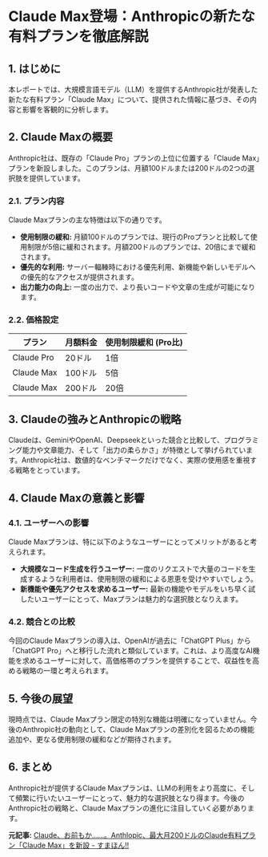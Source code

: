 # Claude Max登場：Anthropicの新たな有料プランを徹底解説

## 1. はじめに

本レポートでは、大規模言語モデル（LLM）を提供するAnthropic社が発表した新たな有料プラン「Claude Max」について、提供された情報に基づき、その内容と影響を客観的に分析します。

## 2. Claude Maxの概要

Anthropic社は、既存の「Claude Pro」プランの上位に位置する「Claude Max」プランを新設しました。このプランは、月額100ドルまたは200ドルの2つの選択肢を提供しています。

### 2.1. プラン内容

Claude Maxプランの主な特徴は以下の通りです。

* **使用制限の緩和:** 月額100ドルのプランでは、現行のProプランと比較して使用制限が5倍に緩和されます。月額200ドルのプランでは、20倍にまで緩和されます。
* **優先的な利用:** サーバー輻輳時における優先利用、新機能や新しいモデルへの優先的なアクセスが提供されます。
* **出力能力の向上:** 一度の出力で、より長いコードや文章の生成が可能になります。

### 2.2. 価格設定

| プラン | 月額料金 | 使用制限緩和 (Pro比) |
| ------------- | -------- | ------------------- |
| Claude Pro | 20ドル | 1倍 |
| Claude Max | 100ドル | 5倍 |
| Claude Max | 200ドル | 20倍 |

## 3. Claudeの強みとAnthropicの戦略

Claudeは、GeminiやOpenAI、Deepseekといった競合と比較して、プログラミング能力や文章能力、そして「出力の柔らかさ」が特徴として挙げられています。Anthropic社は、数値的なベンチマークだけでなく、実際の使用感を重視する戦略をとっています。

## 4. Claude Maxの意義と影響

### 4.1. ユーザーへの影響

Claude Maxプランは、特に以下のようなユーザーにとってメリットがあると考えられます。

* **大規模なコード生成を行うユーザー:** 一度のリクエストで大量のコードを生成するような利用者は、使用制限の緩和による恩恵を受けやすいでしょう。
* **新機能や優先アクセスを求めるユーザー:** 最新の機能やモデルをいち早く試したいユーザーにとって、Maxプランは魅力的な選択肢となりえます。

### 4.2. 競合との比較

今回のClaude Maxプランの導入は、OpenAIが過去に「ChatGPT Plus」から「ChatGPT Pro」へと移行した流れと類似しています。これは、より高度なAI機能を求めるユーザーに対して、高価格帯のプランを提供することで、収益性を高める戦略の一環と考えられます。

## 5. 今後の展望

現時点では、Claude Maxプラン限定の特別な機能は明確になっていません。今後のAnthropic社の動向として、Claude Maxプランの差別化を図るための機能追加や、更なる使用制限の緩和などが期待されます。

## 6. まとめ

Anthropic社が提供するClaude Maxプランは、LLMの利用をより高度に、そして頻繁に行いたいユーザーにとって、魅力的な選択肢となり得ます。今後のAnthropic社の戦略と、Claude Maxプランの進化に注目していく必要があります。


**元記事:** [ Claude、お前もか……。Anthlopic、最大月200ドルのClaude有料プラン「Claude Max」を新設 - すまほん!!](https://smhn.info/202504-claude-max-anthlopic)